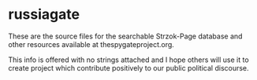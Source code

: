 # russiagate

These are the source files for the searchable Strzok-Page database and other resources available at thespygateproject.org.

This info is offered with no strings attached and I hope others will use it to create project which contribute positively to our public political discourse.
